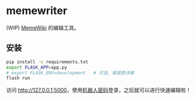 # memewriter

(WIP) [MemeWiki](https://meme.outv.im) 的编辑工具。

## 安装

``` sh
pip install -u requirements.txt
export FLASK_APP=app.py
# export FLASK_ENV=development   # 可选，报错更详细
flash run
```

访问 <http://127.0.0.1:5000>，使用[机器人密码](https://meme.outv.im/wiki/Special:BotPasswords)登录，之后就可以进行快速编辑啦！